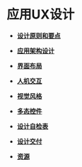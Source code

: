 # 应用UX设计



- **[设计原则和要点](design-principles.md)**

- **[应用架构设计](architecture-design.md)**

- **[界面布局](interface-layout-design.md)**

- **[人机交互](man-machine-interaction.md)**

- **[视觉风格](visual-style.md)**

- **[多态控件](design-polymorphic-controls.md)**

- **[设计自检表](design-checklist.md)**

- **[设计交付](design-delivery.md)**

- **[资源](design-resources.md)**